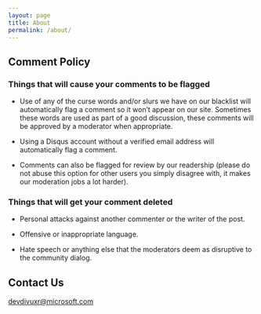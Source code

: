 ```yaml
---
layout: page
title: About
permalink: /about/
---
```


## Comment Policy

### Things that will cause your comments to be flagged

* Use of any of the curse words and/or slurs we have on our blacklist will automatically flag a comment so it won’t appear on our site. Sometimes these words are used as part of a good discussion, these comments will be approved by a moderator when appropriate.

* Using a Disqus account without a verified email address will automatically flag a comment.

* Comments can also be flagged for review by our readership (please do not abuse this option for other users you simply disagree with, it makes our moderation jobs a lot harder).

### Things that will get your comment deleted

* Personal attacks against another commenter or the writer of the post.

* Offensive or inappropriate language.

* Hate speech or anything else that the moderators deem as disruptive to the community dialog.

## Contact Us

[devdivuxr@microsoft.com](mailto:devdivuxr@microsoft.com)